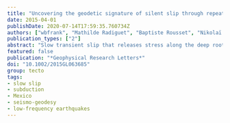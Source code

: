 ```yaml
---
title: "Uncovering the geodetic signature of silent slip through repeating earthquakes"
date: 2015-04-01
publishDate: 2020-07-14T17:59:35.760734Z
authors: ["wbfrank", "Mathilde Radiguet", "Baptiste Rousset", "Nikolaï M Shapiro", "Allen L Husker", "Vladimir Kostoglodov", "Nathalie Cotte", "Michel Campillo"]
publication_types: ["2"]
abstract: "Slow transient slip that releases stress along the deep roots of plate interfaces is most often observed on regional GPS networks installed at the surface. The detection of slow slip is not trivial if the dislocation along the fault at depth does not generate a geodetic signal greater than the observational noise level. Instead of the typical workflow of comparing independently gathered seismic and geodetic observations to study slow slip, we use repeating low-frequency earthquakes to reveal a previously unobserved slow slip event. By aligning GPS time series with episodes of low-frequency earthquake activity and stacking, we identify a repeating transient slip event that generates a displacement at the surface that is hidden under noise prior to stacking. Our results suggest that the geodetic investigation of transient slip guided by seismological information is essential in exploring the spectrum of fault slip."
featured: false
publication: "*Geophysical Research Letters*"
doi: "10.1002/2015GL063685"
group: tecto
tags:
- slow slip
- subduction
- Mexico
- seismo-geodesy
- low-frequency earthquakes
---
```


